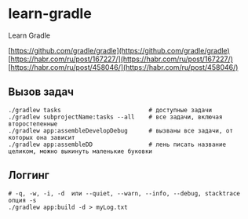 # learn-gradle
Learn Gradle


[https://github.com/gradle/gradle](https://github.com/gradle/gradle)
[https://habr.com/ru/post/167227/](https://habr.com/ru/post/167227/)
[https://habr.com/ru/post/458046/](https://habr.com/ru/post/458046/)

## Вызов задач

```
./gradlew tasks                         # доступные задачи
./gradlew subprojectName:tasks --all    # все задачи, включая второстепенные
./gradlew app:assembleDevelopDebug      # вызваны все задачи, от которых она зависит
./gradlew app:assembleDD                # лень писать название целиком, можно выкинуть маленькие буковки
```

## Логгинг

```
# -q, -w, -i, -d  или --quiet, --warn, --info, --debug, stacktrace опция -s
./gradlew app:build -d > myLog.txt
```